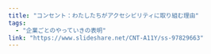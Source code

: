 ```yaml
---
title: "コンセント：わたしたちがアクセシビリティに取り組む理由"
tags:
  - "企業ごとのやっていきの表明"
link: "https://www.slideshare.net/CNT-A11Y/ss-97829663"
---
```

